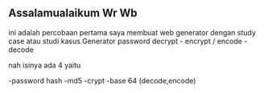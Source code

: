 <h2>Assalamualaikum Wr Wb</h2>


ini adalah percobaan pertama saya membuat web generator 
dengan study case atau studi kasus Generator password decrypt - encrypt / encode - decode

nah isinya ada 4 yaitu

-password hash
-md5
-crypt
-base 64 (decode,encode)
